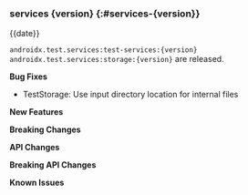 ### services {version} {:#services-{version}}

{{date}}

`androidx.test.services:test-services:{version}` `androidx.test.services:storage:{version}` are released.

**Bug Fixes**

* TestStorage: Use input directory location for internal files 

**New Features**

**Breaking Changes**

**API Changes**

**Breaking API Changes**

**Known Issues**
